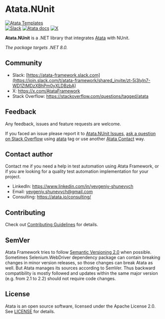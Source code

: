 # Atata.NUnit

[![Atata Templates](https://img.shields.io/badge/get-Atata_Templates-green.svg?color=4BC21F)](https://marketplace.visualstudio.com/items?itemName=YevgeniyShunevych.AtataTemplates)\
[![Slack](https://img.shields.io/badge/join-Slack-green.svg?colorB=4EB898)](https://join.slack.com/t/atata-framework/shared_invite/zt-5j3lyln7-WD1ZtMDzXBhPm0yXLDBzbA)
[![Atata docs](https://img.shields.io/badge/docs-Atata_Framework-orange.svg)](https://atata.io)
[![X](https://img.shields.io/badge/follow-@AtataFramework-blue.svg)](https://x.com/AtataFramework)

**Atata.NUnit** is a .NET library that integrates [Atata](https://github.com/atata-framework/atata) with NUnit.

*The package targets .NET 8.0.*

## Community

- Slack: [https://atata-framework.slack.com](https://join.slack.com/t/atata-framework/shared_invite/zt-5j3lyln7-WD1ZtMDzXBhPm0yXLDBzbA)
- X: https://x.com/AtataFramework
- Stack Overflow: https://stackoverflow.com/questions/tagged/atata

## Feedback

Any feedback, issues and feature requests are welcome.

If you faced an issue please report it to [Atata.NUnit Issues](https://github.com/atata-framework/atata-nunit/issues),
[ask a question on Stack Overflow](https://stackoverflow.com/questions/ask?tags=atata+csharp) using [atata](https://stackoverflow.com/questions/tagged/atata) tag
or use another [Atata Contact](https://atata.io/contact/) way.

## Contact author

Contact me if you need a help in test automation using Atata Framework, or if you are looking for a quality test automation implementation for your project.

- LinkedIn: https://www.linkedin.com/in/yevgeniy-shunevych
- Email: yevgeniy.shunevych@gmail.com
- Consulting: https://atata.io/consulting/

## Contributing

Check out [Contributing Guidelines](CONTRIBUTING.md) for details.

## SemVer

Atata Framework tries to follow [Semantic Versioning 2.0](https://semver.org/) when possible.
Sometimes Selenium.WebDriver dependency package can contain breaking changes in minor version releases,
so those changes can break Atata as well.
But Atata manages its sources according to SemVer.
Thus backward compatibility is mostly followed and updates within the same major version
(e.g. from 2.1 to 2.2) should not require code changes.

## License

Atata is an open source software, licensed under the Apache License 2.0.
See [LICENSE](LICENSE) for details.
